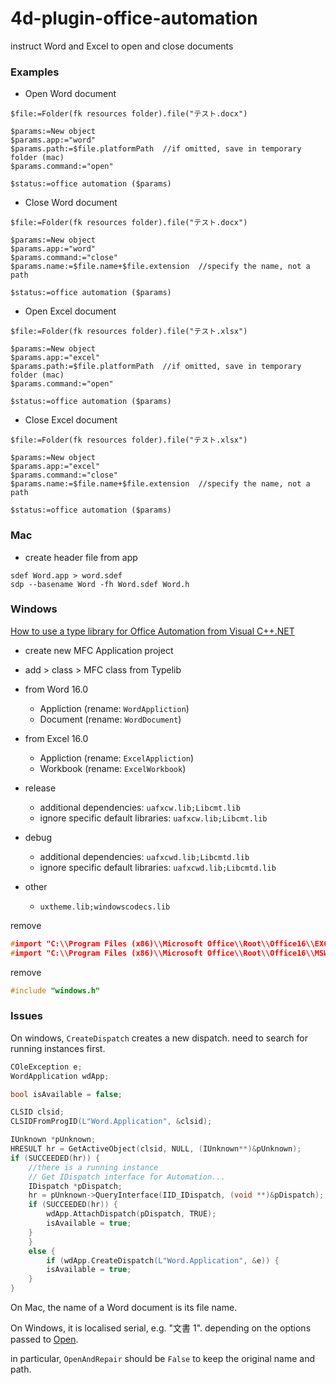 # 4d-plugin-office-automation
instruct Word and Excel to open and close documents

### Examples

* Open Word document

```4d
$file:=Folder(fk resources folder).file("テスト.docx")

$params:=New object
$params.app:="word"
$params.path:=$file.platformPath  //if omitted, save in temporary folder (mac)
$params.command:="open"

$status:=office automation ($params)
```

* Close Word document

```4d
$file:=Folder(fk resources folder).file("テスト.docx")

$params:=New object
$params.app:="word"
$params.command:="close"
$params.name:=$file.name+$file.extension  //specify the name, not a path

$status:=office automation ($params)
```

* Open Excel document

```4d
$file:=Folder(fk resources folder).file("テスト.xlsx")

$params:=New object
$params.app:="excel"
$params.path:=$file.platformPath  //if omitted, save in temporary folder (mac)
$params.command:="open"

$status:=office automation ($params)
```

* Close Excel document

```4d
$file:=Folder(fk resources folder).file("テスト.xlsx")

$params:=New object
$params.app:="excel"
$params.command:="close"
$params.name:=$file.name+$file.extension  //specify the name, not a path

$status:=office automation ($params)
```

### Mac

* create header file from app

```
sdef Word.app > word.sdef
sdp --basename Word -fh Word.sdef Word.h
```

### Windows

[How to use a type library for Office Automation from Visual C++.NET](https://docs.microsoft.com/en-us/previous-versions/office/troubleshoot/office-developer/use-type-library-for-office-from-visual-c-net)

* create new MFC Application project
* add > class > MFC class from Typelib

* from Word 16.0
  * Appliction (rename: `WordAppliction`)
  * Document (rename: `WordDocument`)

* from Excel 16.0
  * Appliction (rename: `ExcelAppliction`)
  * Workbook (rename: `ExcelWorkbook`)

* release
  * additional dependencies: `uafxcw.lib;Libcmt.lib`
  * ignore specific default libraries: `uafxcw.lib;Libcmt.lib` 

* debug
  * additional dependencies: `uafxcwd.lib;Libcmtd.lib`   
  * ignore specific default libraries: `uafxcwd.lib;Libcmtd.lib`

* other
  * `uxtheme.lib;windowscodecs.lib` 

remove 

```c
#import "C:\\Program Files (x86)\\Microsoft Office\\Root\\Office16\\EXCEL.EXE" no_namespace
#import "C:\\Program Files (x86)\\Microsoft Office\\Root\\Office16\\MSWORD.OLB" no_namespace
```

remove

```c
#include "windows.h"
```

### Issues 

On windows, `CreateDispatch` creates a new dispatch. need to search for running instances first.

```c
COleException e;
WordApplication wdApp;

bool isAvailable = false;

CLSID clsid;
CLSIDFromProgID(L"Word.Application", &clsid);

IUnknown *pUnknown;
HRESULT hr = GetActiveObject(clsid, NULL, (IUnknown**)&pUnknown);
if (SUCCEEDED(hr)) {
	//there is a running instance
	// Get IDispatch interface for Automation...
	IDispatch *pDispatch;
	hr = pUnknown->QueryInterface(IID_IDispatch, (void **)&pDispatch);
	if (SUCCEEDED(hr)) {
		wdApp.AttachDispatch(pDispatch, TRUE);
		isAvailable = true;
	}
	}
	else {
		if (wdApp.CreateDispatch(L"Word.Application", &e)) {
		isAvailable = true;
	}
}
```

On Mac, the name of a Word document is its file name.

On Windows, it is localised serial, e.g. "文書 1". depending on the options passed to [Open](https://docs.microsoft.com/en-us/office/vba/api/word.documents.open).

in particular, `OpenAndRepair` should  be `False` to keep the original name and path.
